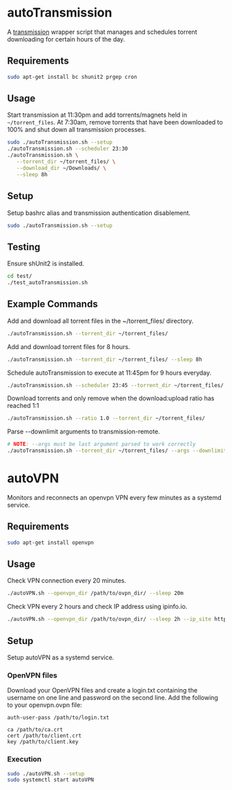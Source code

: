 # autoTransmission
A [transmission](https://transmissionbt.com/about/) wrapper script that manages and schedules torrent downloading for certain hours of the day.

## Requirements
``` bash
sudo apt-get install bc shunit2 prgep cron
```
## Usage
Start transmission at 11:30pm and add torrents/magnets held in `~/torrent_files`. At 7:30am, remove torrents that have been downloaded to 100% and shut down all transmission processes.
```bash
sudo ./autoTransmission.sh --setup
./autoTransmission.sh --scheduler 23:30
./autoTransmission.sh \
   --torrent_dir ~/torrent_files/ \
   --download_dir ~/Downloads/ \
   --sleep 8h
```
## Setup
Setup bashrc alias and transmission authentication disablement.
``` bash
sudo ./autoTransmission.sh --setup
```
## Testing
Ensure shUnit2 is installed.
```bash
cd test/
./test_autoTransmission.sh
```
## Example Commands
Add and download all torrent files in the ~/torrent\_files/ directory.
```bash
./autoTransmission.sh --torrent_dir ~/torrent_files/
```
Add and download torrent files for 8 hours.
```bash
./autoTransmission.sh --torrent_dir ~/torrent_files/ --sleep 8h
```
Schedule autoTransmission to execute at 11:45pm for 9 hours everyday.
```bash
./autoTransmission.sh --scheduler 23:45 --torrent_dir ~/torrent_files/ --sleep 9h
```
Download torrents and only remove when the download:upload ratio has reached 1:1
```bash
./autoTransmission.sh --ratio 1.0 --torrent_dir ~/torrent_files/
```
Parse --downlimit arguments to transmission-remote.
```bash
# NOTE: --args must be last argument parsed to work correctly
./autoTransmission.sh --torrent_dir ~/torrent_files/ --args --downlimit 10
```

# autoVPN
Monitors and reconnects an openvpn VPN every few minutes as a systemd service.
## Requirements
``` bash
sudo apt-get install openvpn
```

## Usage
Check VPN connection every 20 minutes.
``` bash
./autoVPN.sh --openvpn_dir /path/to/ovpn_dir/ --sleep 20m
```
Check VPN every 2 hours and check IP address using ipinfo.io.
``` bash
./autoVPN.sh --openvpn_dir /path/to/ovpn_dir/ --sleep 2h --ip_site https://ipinfo.io
```
## Setup
Setup autoVPN as a systemd service.
### OpenVPN files
Download your OpenVPN files and create a login.txt containing the username on one line and password on the second line. Add the following to your openvpn.ovpn file:
```
auth-user-pass /path/to/login.txt

ca /path/to/ca.crt
cert /path/to/client.crt
key /path/to/client.key
```
### Execution
``` bash
sudo ./autoVPN.sh --setup
sudo systemctl start autoVPN
```
